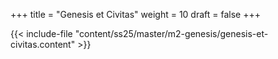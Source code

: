 +++
title = "Genesis et Civitas"
weight = 10
draft = false
+++

{{< include-file "content/ss25/master/m2-genesis/genesis-et-civitas.content" >}}
